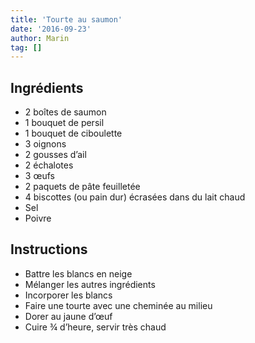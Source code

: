```yaml
---
title: 'Tourte au saumon'
date: '2016-09-23'
author: Marin
tag: []
---
```

## Ingrédients
- 2 boîtes de saumon
- 1 bouquet de persil
- 1 bouquet de ciboulette
- 3 oignons
- 2 gousses d’ail
- 2 échalotes
- 3 œufs
- 2 paquets de pâte feuilletée
- 4 biscottes (ou pain dur) écrasées dans du lait chaud
- Sel
- Poivre

## Instructions
- Battre les blancs en neige
- Mélanger les autres ingrédients
- Incorporer les blancs
- Faire une tourte avec une cheminée au milieu
- Dorer au jaune d’œuf
- Cuire ¾ d’heure, servir très chaud

